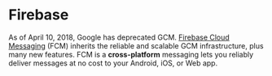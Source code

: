 # Firebase

As of April 10, 2018, Google has deprecated GCM. [Firebase Cloud Messaging](https://firebase.google.com/docs/cloud-messaging/) \(FCM\) inherits the reliable and scalable GCM infrastructure, plus many new features. FCM is a **cross-platform** messaging lets you reliably deliver messages at no cost to your Android, iOS, or Web app.




